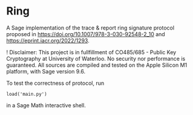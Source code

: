 # Ring

A Sage implementation of the trace & report ring signature protocol proposed in https://doi.org/10.1007/978-3-030-92548-2_10 and https://eprint.iacr.org/2022/1293.

! Disclaimer: This project is in fullfillment of CO485/685 - Public Key Cryptography at University of Waterloo. No security nor performance is guaranteed. All sources are compiled and tested on the Apple Silicon M1 platform, with Sage version 9.6.

To test the correctness of protocol, run

```
load('main.py')
```

in a Sage Math interactive shell.
